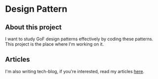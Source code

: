 # Design Pattern

## About this project
I want to study GoF design patterns effectively by coding these patterns.
This project is the place where I'm working on it.

## Articles
I'm also writing tech-blog, if you're interested, read my articles [here](https://dev.to/sota_333ad4b72095606ab40c).
